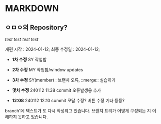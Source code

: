 # MARKDOWN

## ㅇㅁㅇ의 Repository?

_test test_
_test test_

개편 시작 : 2024-01-12;
최종 수정일 : 2024-01-12;

- **1차 수정** SY 작업함
- **2차 수정** MY 작업함/window updates
- **3차 수정** SY(member) : 브랜치 오류, ::merge:: 실습하기

- **몇차 수정** 240112 11:38 commit
  오류발생용 추가

- **12:08** 240112 12:10 commit 모달 수정? 버튼 수정 기타 등등?

branch1에 텍스트가 또 다시 작성되고 있습니다.
브랜치 트리가 어떻게 구성되는 지 이해하지 못하고 있습니다.
